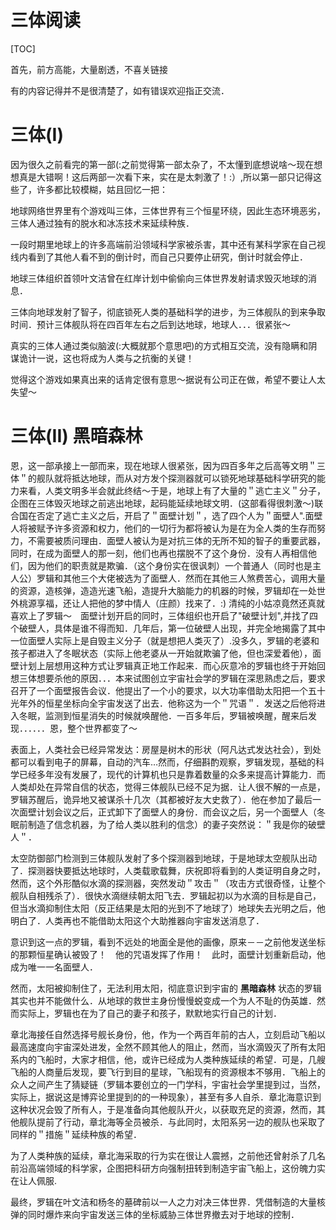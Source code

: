 
# 三体阅读

[TOC]




首先，前方高能，大量剧透，不喜关链接

有的内容记得并不是很清楚了，如有错误欢迎指正交流．



<a id="first"></a>
# 三体(I)

因为很久之前看完的第一部(:之前觉得第一部太杂了，不太懂到底想说啥～现在想想真是大错啊！这后两部一次看下来，实在是太刺激了！:）,所以第一部只记得这些了，许多都比较模糊，姑且回忆一把：



地球网络世界里有个游戏叫三体，三体世界有三个恒星环绕，因此生态环境恶劣，三体人通过独有的脱水和冰冻技术来延续种族．



一段时期里地球上的许多高端前沿领域科学家被杀害，其中还有某科学家在自己视线内看到了其他人看不到的倒计时，而自己只要停止研究，倒计时就会停止．



地球三体组织首领叶文洁曾在红岸计划中偷偷向三体世界发射请求毁灭地球的消息．


三体向地球发射了智子，彻底锁死人类的基础科学的进步，为三体舰队的到来争取时间．预计三体舰队将在四百年左右之后到达地球，地球人．．．很紧张～



真实的三体人通过类似脑波(:大概就那个意思吧)的方式相互交流，没有隐瞒和阴谋诡计一说，这也将成为人类与之抗衡的关键！

觉得这个游戏如果真出来的话肯定很有意思～据说有公司正在做，希望不要让人太失望～

<a id="dark_forest"></a>
# 三体(II) 黑暗森林


 恩，这一部承接上一部而来，现在地球人很紧张，因为四百多年之后高等文明＂三体＂的舰队就将抵达地球，而从对方发个探测器就可以锁死地球基础科学研究的能力来看，人类文明多半会就此终结～于是，地球上有了大量的＂逃亡主义＂分子，企图在三体毁灭地球之前逃出地球，起码能延续地球文明．(这部看得很刺激～)联合国在否定了逃亡主义之后，开启了＂面壁计划＂，选了四个人为＂面壁人".面壁人将被赋予许多资源和权力，他们的一切行为都将被认为是在为全人类的生存而努力，不需要被质问理由．面壁人被认为是对抗三体的无所不知的智子的重要武器，同时，在成为面壁人的那一刻，他们也再也摆脱不了这个身份．没有人再相信他们，因为他们的职责就是欺骗．（这个身份实在很讽刺）一个普通人（同时也是主人公）罗辑和其他三个大佬被选为了面壁人．然而在其他三人煞费苦心，调用大量的资源，造核弹，造造光速飞船，造提升大脑能力的机器的时候，罗辑却在一处世外桃源享福，还让人把他的梦中情人（庄颜）找来了．:) 清纯的小姑凉竟然还真就喜欢上了罗辑～　面壁计划开启的同时，三体组织也开启了"破壁计划",并找了四个破壁人，具体是谁不得而知．几年后，第一位破壁人出现，并完全地揭露了其中一位面壁人实际上是自毁主义分子（就是想把人类灭了）.没多久，罗辑的老婆和孩子都进入了冬眠状态（实际上他老婆从一开始就欺骗了他，但也深爱着他），面壁计划上层想用这种方式让罗辑真正地工作起来．而心灰意冷的罗辑也终于开始回想三体想要杀他的原因．．．本来试图创立宇宙社会学的罗辑在深思熟虑之后，要求召开了一个面壁报告会议．他提出了一个小的要求，以大功率借助太阳把一个五十光年外的恒星坐标向全宇宙发送了出去．他称这为一个＂咒语＂．发送之后他将进入冬眠，监测到恒星消失的时候就唤醒他．一百多年后，罗辑被唤醒，醒来后发现．．．．．．恩，整个世界都变了～


表面上，人类社会已经异常发达：房屋是树木的形状（阿凡达式发达社会），到处都可以看到电子的屏幕，自动的汽车&#x2026;然而，仔细斟酌观察，罗辑发现，基础的科学已经多年没有发展了，现代的计算机也只是靠着数量的众多来提高计算能力．而人类却处在异常自信的状态，觉得三体舰队已经不足为据．让人很不解的一点是，罗辑苏醒后，诡异地又被谋杀十几次（其都被好友大史救了）．他在参加了最后一次面壁计划会议之后，正式卸下了面壁人的身份．而会议之后，另一个面壁人（冬眠前制造了信念机器，为了给人类以胜利的信念）的妻子突然说：＂我是你的破壁人＂．


太空防御部门检测到三体舰队发射了多个探测器到地球，于是地球太空舰队出动了．探测器快要抵达地球时，人类载歌载舞，庆祝即将看到的人类证明自身之时，然而，这个外形酷似水滴的探测器，突然发动＂攻击＂（攻击方式很奇怪，让整个舰队自相残杀了）．很快水滴继续朝太阳飞去．罗辑起初以为水滴的目标是自己，但当水滴抑制住太阳（反正结果是太阳的光到不了地球了）地球失去光明之后，他明白了．人类再也不能借助太阳这个大助推器向宇宙发送消息了．


意识到这一点的罗辑，看到不远处的地面全是他的画像，原来－－之前他发送坐标的那颗恒星确认被毁了！　他的咒语发挥了作用！　此时，面壁计划重新启动，他成为唯一一名面壁人．


然而，太阳被抑制住了，无法利用太阳，彻底意识到宇宙的 **黑暗森林** 状态的罗辑其实也并不能做什么．从地球的救世主身份慢慢蜕变成一个为人不耻的伪英雄．然而实际上，罗辑也在为了自己的妻子和孩子，默默地实行自己的计划．


章北海接任自然选择号舰长身份，他，作为一个两百年前的古人，立刻启动飞船以最高速度向宇宙深处进发，全然不顾其他人的阻止，然而，当水滴毁灭了所有太阳系内的飞船时，大家才相信，他，或许已经成为人类种族延续的希望．可是，几艘飞船的人商量后发现，要飞行到目的星球，飞船现有的资源根本不够用．飞船上的众人之间产生了猜疑链（罗辑本要创立的一门学科，宇宙社会学里提到过，当然，实际上，据说这是博弈论里提到的的一种现象），甚至有多人自杀．章北海意识到这种状况会毁了所有人，于是准备向其他舰队开火，以获取充足的资源，然而，其他舰队提前了行动，章北海等全员被杀．与此同时，太阳系另一边的舰队也采取了同样的＂措施＂延续种族的希望．

为了人类种族的延续，章北海采取的行为实在很让人震撼，之前他还曾射杀了几名前沿高端领域的科学家，企图把科研方向强制扭转到制造宇宙飞船上，这份魄力实在让人佩服.


最终，罗辑在叶文洁和杨冬的墓碑前以一人之力对决三体世界．凭借制造的大量核弹的同时爆炸来向宇宙发送三体的坐标威胁三体世界撤去对于地球的控制．

